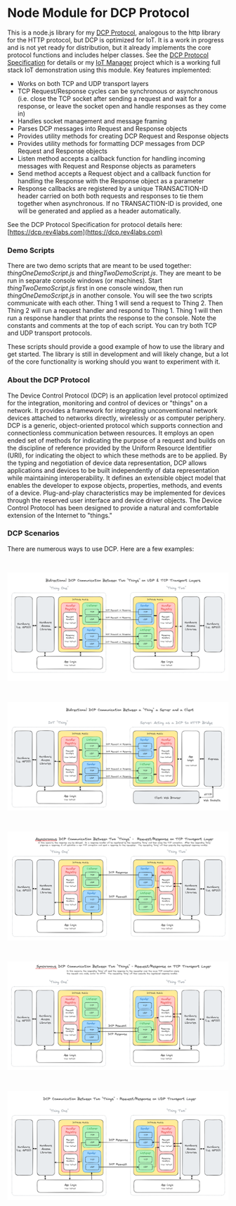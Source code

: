 # Node Module for DCP Protocol

This is a node.js library for my [DCP Protocol](https://dcp.rev4labs.com), analogous to the http library for the HTTP protocol, but DCP is optimized for IoT. It is a work in progress and is not yet ready for distribution, but it already implements the core protocol functions and includes helper classes.  See the [DCP Protocol Specification](https://dcp.rev4labs.com) for details or my [IoT Manager](https://github.com/chrisallenarmbruster/iot-manager) project which is a working full stack IoT demonstration using this module.  Key features implemented:

- Works on both TCP and UDP transport layers
- TCP Request/Response cycles can be synchronous or asynchronous (i.e. close the TCP socket after sending a request and wait for a response, or leave the socket open and handle responses as they come in)
- Handles socket management and message framing
- Parses DCP messages into Request and Response objects
- Provides utility methods for creating DCP Request and Response objects
- Provides utility methods for formatting DCP messages from DCP Request and Response objects
- Listen method accepts a callback function for handling incoming messages with Request and Response objects as parameters
- Send method accepts a Request object and a callback function for handling the Response with the Response object as a parameter
- Response callbacks are registered by a unique TRANSACTION-ID header carried on both both requests and responses to tie them together when asynchronous. If no TRANSACTION-ID is provided, one will be generated and applied as a header automatically.

See the DCP Protocol Specification for protocol details here: [https://dcp.rev4labs.com](https://dcp.rev4labs.com)

### Demo Scripts

There are two demo scripts that are meant to be used together: _thingOneDemoScript.js_ and _thingTwoDemoScript.js_. They are meant to be run in separate console windows (or machines). Start _thingTwoDemoScript.js_ first in one console window, then run _thingOneDemoScript.js_ in another console. You will see the two scripts communicate with each other. Thing 1 will send a request to Thing 2. Then Thing 2 will run a request handler and respond to Thing 1. Thing 1 will then run a response handler that prints the response to the console. Note the constants and comments at the top of each script. You can try both TCP and UDP transport protocols.

These scripts should provide a good example of how to use the library and get started. The library is still in development and will likely change, but a lot of the core functionality is working should you want to experiment with it.

### About the DCP Protocol

The Device Control Protocol (DCP) is an application level protocol optimized for the integration, monitoring and control of devices or "things" on a network. It provides a framework for integrating unconventional network devices attached to networks directly, wirelessly or as computer periphery. DCP is a generic, object-oriented protocol which supports connection and connectionless communication between resources. It employs an open ended set of methods for indicating the purpose of a request and builds on the discipline of reference provided by the Uniform Resource Identifier (URI), for indicating the object to which these methods are to be applied. By the typing and negotiation of device data representation, DCP allows applications and devices to be built independently of data representation while maintaining interoperability. It defines an extensible object model that enables the developer to expose objects, properties, methods, and events of a device. Plug-and-play characteristics may be implemented for devices through the reserved user interface and device driver objects. The Device Control Protocol has been designed to provide a natural and comfortable extension of the Internet to "things."

### DCP Scenarios

There are numerous ways to use DCP. Here are a few examples:

<br>

![DCP Fig 1](/images/dcp-fig-1.png)

<br>

![DCP Fig 2](/images/dcp-fig-2.png)

<br>

![DCP Fig 3](/images/dcp-fig-3.png)

<br>

![DCP Fig 4](/images/dcp-fig-4.png)

<br>

![DCP Fig 5](/images/dcp-fig-5.png)
